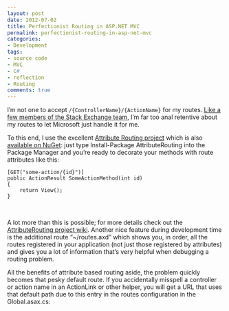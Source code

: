 ```yaml
---
layout: post
date: 2012-07-02
title: Perfectionist Routing in ASP.NET MVC
permalink: perfectionist-routing-in-asp-net-mvc
categories:
- Development
tags:
- source code
- MVC
- C#
- reflection
- Routing
comments: true
---
```

I’m not one to accept `/{ControllerName}/{ActionName}` for my routes. [Like a few members of the Stack Exchange team](http://kevinmontrose.com/2011/07/25/why-i-love-attribute-based-routing/), I’m far too anal retentive about my routes to let Microsoft just handle it for me.

To this end, I use the excellent [Attribute Routing project](https://github.com/mccalltd/AttributeRouting) which is also [available on NuGet](http://nuget.org/packages/AttributeRouting): just type Install-Package AttributeRouting into the Package Manager and you’re ready to decorate your methods with route attributes like this:

<!-- more -->

    [GET("some-action/{id}")]
    public ActionResult SomeActionMethod(int id)
    {
        return View();
    }

  

A lot more than this is possible; for more details check out the [AttributeRouting project wiki](https://github.com/mccalltd/AttributeRouting/wiki). Another nice feature during development time is the additional route “\~/routes.axd” which shows you, in order, all the routes registered in your application (not just those registered by attributes) and gives you a lot of information that’s very helpful when debugging a routing problem.

All the benefits of attribute based routing aside, the problem quickly becomes that pesky default route. If you accidentally misspell a controller or action name in an ActionLink or other helper, you will get a URL that uses that default path due to this entry in the routes configuration in the Global.asax.cs:

    routes.MapRoute(
        "Default", // Route name
        "{controller}/{action}/{id}", // URL with parameters
        new { controller = "Home", action = "Index", id = UrlParameter.Optional } // Parameter defaults
    );

  

I don’t want my ActionLinks to use this default route. If it does, they’re wrong! I want to find out through an exception that I can easily detect during development, not by silently outputting a route that doesn’t work.

So why not just get rid of the default route? Not so fast. If you do that, when you try to use the HtmlHelper’s RenderAction extension method, you’ll get the following exception:

> **System.InvalidOperationException**: No route in the route table matches the supplied values.

 When you call out to that child action, the system is looking in the routing table to figure out which controller and action to send the request to. The fact that no route URL is necessary (or even applicable) for a child action really doesn’t matter at all. I haven’t reflected deeply enough to confirm this, but it feels like the child action features of MVC were bolted on in one of the later releases of MVC (either Version 2 or 3 – I didn’t start using the framework until MVC 3.)

In any case, it is possible to circumvent this problem and get exceptions thrown on unknown routes. To do it requires a 2-step process:

1.  Add mappings for all child routes (identified by the [ChildActionOnly] attribute) in the route table.
2.  Add a final catch-all route that throws an exception when you try to use it.

## 

## Mapping Child Routes

 In order to map all child routes, you need to be militant about marking all your child-only actions (or entire child-action-only controllers) with the [ChildActionOnly] attribute, but I consider that to be good practice anyway. In fact, it would be an excellent idea to create a unit test to reflect all controllers and ensure they are either decorated with either a [ChildActionOnly] attribute or one of the AttributeRouting attributes. Perhaps I will demonstrate that in a future post.

Finding all the child actions just requires a little bit of reflection. This extension method makes it easy to reflect through all the controllers in a single assembly:

    public static void MapChildOnlyActionRoutesFrom(this RouteCollection routes, Assembly assembly)
    {
        foreach (Type t in assembly.GetTypes().Where(t => !t.IsAbstract && typeof(IController).IsAssignableFrom(t)))
        {
            bool allChildOnly = t.GetCustomAttributes(typeof(ChildActionOnlyAttribute), true).Any();
            foreach (MethodInfo m in t.GetMethods())
            {
                if (m.IsPublic && typeof(ActionResult).IsAssignableFrom(m.ReturnType))
                {
                    if (allChildOnly || m.GetCustomAttributes(typeof(ChildActionOnlyAttribute), true).Any())
                    {
                        string controller = t.Name;
                        string action = m.Name;
                        if (controller.EndsWith("Controller"))
                            controller = controller.Substring(0, controller.Length - 10);
                        string name = String.Format("ChildAction/{0}/{1}", controller, action);
                        var constraints = new
                        {
                            controller = controller,
                            action = action
                        };
                        routes.MapRoute(name, String.Empty, null, constraints);
                    }
                }
            }
        }
    }

  

One area for improvement would be handling asynchronous controller actions, where matching ActionNameAsync and ActionNameCompleted methods would need to be identified, where the first would be marked with the attribute and return void, and the second would not be decorated but return the ActionResult.

## Catch-All Route

 Next, we just need the catch-all route to throw exceptions on unknown routes, which is implemented as a class inheriting from Route and an extension method to enable it to be easily applied in the Global.asax.cs:

    public static void MapCatchAllErrorThrowingDefaultRoute(this RouteCollection routes)
    {
        routes.Add("Default", new RestrictiveCatchAllDefaultRoute());
    }
    public class RestrictiveCatchAllDefaultRoute : Route
    {
        public RestrictiveCatchAllDefaultRoute()
            : base("*", new MvcRouteHandler())
        {
            DataTokens = new RouteValueDictionary(new { warning = "routes.MapCatchAllErrorThrowingDefaultRoute() must be the very last mapped route because it will catch everything and throw exceptions!" });
        }
        public override VirtualPathData GetVirtualPath(RequestContext requestContext, RouteValueDictionary values)
        {
            string valueDebug = String.Join(String.Empty, values.Select(p => String.Format("\r\n{0} = {1}", p.Key, p.Value)).ToArray());
            throw new InvalidOperationException("Unable to find a valid route for the following route values:" + valueDebug);
        }
    }

  

Note the DataTokens, which is visible in AttributeRouting’s route debugging handler, that reminds you that it must be the last route.

Then, just apply these both in the Global.asax.cs:

    public static void RegisterRoutes(RouteCollection routes)
    {
        routes.IgnoreRoute("{resource}.axd/{*pathInfo}");
        routes.MapChildOnlyActionRoutesFrom(typeof(MvcApplication).Assembly);
        //Make sure this is the last route you add!
        routes.MapCatchAllErrorThrowingDefaultRoute();
    }

  

You don’t see anything about AttributeRouting in here – this is because it handles its bootstrapping in a file added to the application’s App\_Start directory by the NuGet install process.

With this in place, the calls to RenderAction now work, and when you fat-finger an ActionLink, you get an exception like this:

> Unable to find a valid route for the following route values:
>
> action = NonexistantAction
>
> controller = NonexistantController

 Actually helpful! Any regression testing (or even unit testing on views) should be able to catch this.

With this information in hand, have fun being just as anal-retentive about your routes as I am!
